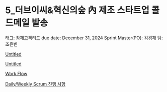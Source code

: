 # 5_더브이씨&혁신의숲 內 제조 스타트업 콜드메일 발송

태그: 잠재고객리드
due date: December 31, 2024
Sprint Master(PO): 김경재
팀: 조은빈

[Untitled](Untitled%20176e98ce7f7180e38b98e830257e1c0f.csv)

[Untitled](Untitled%20168e98ce7f7181c59caef249d808cfa8.csv)

[Work Flow](Work%20Flow%20168e98ce7f7181989ba4db155dcfc354.csv)

[Daily/Weekly Scrum 진행 사항](Daily%20Weekly%20Scrum%20%E1%84%8C%E1%85%B5%E1%86%AB%E1%84%92%E1%85%A2%E1%86%BC%20%E1%84%89%E1%85%A1%E1%84%92%E1%85%A1%E1%86%BC%20168e98ce7f7181bd9681cec04573dd79.csv)